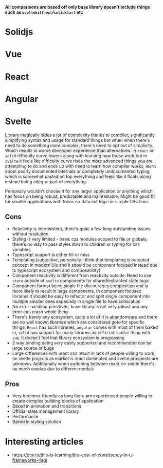 **All comparisons are based off only base library doesn't include things such as `sveltekit`/`next`/`solidstart` etc**

# Solidjs

# Vue

# React

# Angular

# Svelte

Library magically hides a lot of complexity thanks to compiler, significantly simplifying syntax and usage for standard things but when when there's need to do something more complex, there's need to opt out of simplicity. Which results in worse developer experience than alternatives. In `react` or `solid` difficulty curve lowers along with learning how those work but in `svelte` it feels like difficulty curve rises the more advanced things you are attempting to do and ends up with need to learn how compiler works, learn about poorly documented internals or completely undocumented typing which is somewhat pasted on top everything and feels like it floats along instead being integral part of everything.

Personally wouldn't choose it for any larger application or anything which has focus on being robust, predictable and maintainable. Might be good fit for smaller applications with focus on data not logic or simple CRUD uis.

## Cons

- Reactivity is inconsistent, there's quite a few long outstanding issues without resolution
- Styling is very limited - basic css modules scoped to file or globals, there's no way to pass styles down to children or typing for css variables
- Typescript support is either hit or miss
- Templating (subjective, personally I think that templating is outdated concept in modern UIs and it should be component focused instead due to typescript ecosystem and composability)
- Component reactivity is different from reactivity outside. Need to use `store` outside of `svelte` components for shared/extracted state logic
- Component format being single file discourages composition and is more likely to result in large components. In component focused libraries it should be easy to refactor and split single component into multiple smaller ones especially in single file to have collocation
- No error handling primitives, base library is not very robust and any error can crash whole thing
- There's barely any ecosystem, quite a lot of it is abandonware and there are no well known libraries which are considered goto for specific things. `React` has such libraries, `angular` comes with most of them baked in, `solid` has support for many libraries as `official` similar thing with `vue`. It doesn't feel that library ecosystem is progressing
- 2 way binding being very easily supported and recommended can be large source of bugs
- Large differences with react can result in lack of people willing to work on svelte projects as market is react dominated and svelte prospects are unknown. Additionally when switching between react <-> svelte there's no much overlap due to different models

## Pros

- Very beginner friendly as long there are experienced people willing to create complex building blocks of application
- Baked in animation and transitions
- Official state management library
- Performance
- Baked in styling solution

# Interesting articles
- https://dev.to/this-is-learning/the-cost-of-consistency-in-ui-frameworks-4agi
